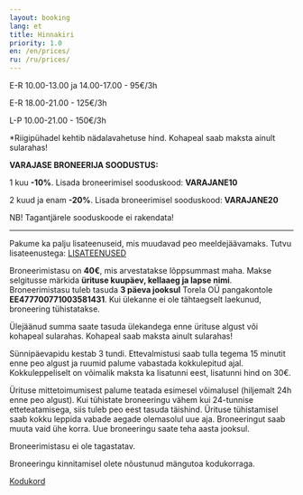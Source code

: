 ```yaml
---
layout: booking
lang: et
title: Hinnakiri
priority: 1.0
en: /en/prices/
ru: /ru/prices/
---
```


E-R 10.00-13.00 ja 14.00-17.00 - 95€/3h

E-R 18.00-21.00 - 125€/3h

L-P 10.00-21.00 - 150€/3h

*Riigipühadel kehtib nädalavahetuse hind.
Kohapeal saab maksta ainult sularahas!

**VARAJASE BRONEERIJA SOODUSTUS:**

1 kuu **-10%**. Lisada broneerimisel sooduskood: **VARAJANE10**

2 kuud ja enam **-20%**. Lisada broneerimisel sooduskood: **VARAJANE20**

NB! Tagantjärele sooduskoode ei rakendata!

***

Pakume ka palju lisateenuseid, mis muudavad peo meeldejäävamaks. Tutvu lisateenustega: [LISATEENUSED](/lisateenused/)


Broneerimistasu on **40€**, mis arvestatakse lõppsummast maha. Makse selgitusse märkida **ürituse kuupäev, kellaaeg ja lapse nimi**.
Broneerimistasu tuleb tasuda **3 päeva jooksul** Torela OÜ pangakontole **EE477700771003581431**. Kui ülekanne ei ole tähtaegselt laekunud, broneering tühistatakse.

Ülejäänud summa saate tasuda ülekandega enne ürituse algust või kohapeal sularahas. Kohapeal saab maksta ainult sularahas!

Sünnipäevapidu kestab 3 tundi. Ettevalmistusi saab tulla tegema 15 minutit enne peo algust ja ruumid palume vabastada kokkulepitud ajal. Kokkuleppeliselt on võimalik maksta ka lisatunni eest, lisatunni hind on 30€. 

Ürituse mittetoimumisest palume teatada esimesel võimalusel (hiljemalt 24h enne peo algust). Kui tühistate broneeringu vähem kui 24-tunnise etteteatamisega, siis tuleb peo eest tasuda täishind. Ürituse tühistamisel saab kokku leppida vabade aegade olemasolul uue aja. Broneeringut saab muuta vaid ühe korra. Uue broneeringu saate teha aasta jooksul.

Broneerimistasu ei ole tagastatav.

Broneeringu kinnitamisel olete nõustunud mängutoa kodukorraga.

[Kodukord](/kodukord/)
